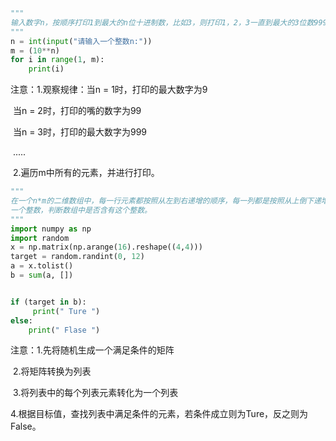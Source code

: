 ```python
"""
输入数字n，按顺序打印1到最大的n位十进制数，比如3，则打印1，2，3一直到最大的3位数999
"""
n = int(input("请输入一个整数n:"))
m = (10**n)
for i in range(1, m):
    print(i)
```

注意：1.观察规律：当n = 1时，打印的最大数字为9

​                               当n = 2时，打印的嘴的数字为99

​                               当n = 3时，打印的最大数字为999 

​                                                  .....

​             2.遍历m中所有的元素，并进行打印。



```python
"""
在一个n*m的二维数组中，每一行元素都按照从左到右递增的顺序，每一列都是按照从上倒下递增的顺序排序。请完成这样一个函数，输入这样的一个二维数组和
一个整数，判断数组中是否含有这个整数。
"""
import numpy as np
import random
x = np.matrix(np.arange(16).reshape((4,4)))
target = random.randint(0, 12)
a = x.tolist()
b = sum(a, [])


if (target in b):
     print(" Ture ")
else:
    print(" Flase ")

```

注意：1.先将随机生成一个满足条件的矩阵

​            2.将矩阵转换为列表

​            3.将列表中的每个列表元素转化为一个列表

​            4.根据目标值，查找列表中满足条件的元素，若条件成立则为Ture，反之则为False。
